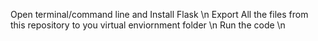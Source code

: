 Open terminal/command line and Install Flask \n
Export All the files from this repository to you virtual enviornment folder \n
Run the code \n
